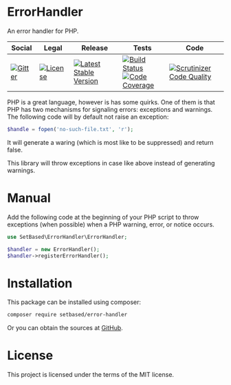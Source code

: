 # ErrorHandler

An error handler for PHP.

<table>
<thead>
<tr>
<th>Social</th>
<th>Legal</th>
<th>Release</th>
<th>Tests</th>
<th>Code</th>
</tr>
</thead>
<tbody>
<tr>
<td>
<a href="https://gitter.im/SetBased/php-error-handler?utm_source=badge&utm_medium=badge&utm_campaign=pr-badge"><img src="https://badges.gitter.im/SetBased/php-error-handler.svg" alt="Gitter"/></a>
</td>
<td>
<a href="https://packagist.org/packages/setbased/error-handler"><img src="https://poser.pugx.org/setbased/error-handler/license" alt="License"/></a>
</td>
<td>
<a href="https://packagist.org/packages/setbased/error-handler"><img src="https://poser.pugx.org/setbased/error-handler/v/stable" alt="Latest Stable Version"/></a><br/>
</td>
<td>
<a href="https://github.com/SetBased/php-error-handler/actions/workflows/unit.yml"><img src="https://github.com/SetBased/php-error-handler/actions/workflows/unit.yml/badge.svg" alt="Build Status"/></a><br/>
<a href="https://codecov.io/gh/SetBased/php-error-handler"><img src="https://codecov.io/gh/SetBased/php-error-handler/branch/master/graph/badge.svg" alt="Code Coverage"/></a>
</td>
<td>
<a href="https://scrutinizer-ci.com/g/SetBased/php-error-handler/?branch=master"><img src="https://scrutinizer-ci.com/g/SetBased/php-error-handler/badges/quality-score.png?b=master" alt="Scrutinizer Code Quality"/></a>
</td>
</tr>
</tbody>
</table>

PHP is a great language, however is has some quirks. One of them is that PHP has two mechanisms for signaling errors: exceptions and warnings. The following code will by default not raise an exception:
```php
$handle = fopen('no-such-file.txt', 'r');
```
It will generate a waring (which is most like to be suppressed) and return false.

This library will throw exceptions in case like above instead of generating warnings.

# Manual

Add the following code at the beginning of your PHP script to throw exceptions (when possible) when a PHP warning, 
error, or notice occurs.   

```php
use SetBased\ErrorHandler\ErrorHandler;

$handler = new ErrorHandler();
$handler->registerErrorHandler(); 
```

# Installation 

This package can be installed using composer:
```sh
composer require setbased/error-handler
```

Or you can obtain the sources at [GitHub](https://github.com/SetBased/php-error-handler).


License
=======

This project is licensed under the terms of the MIT license.
